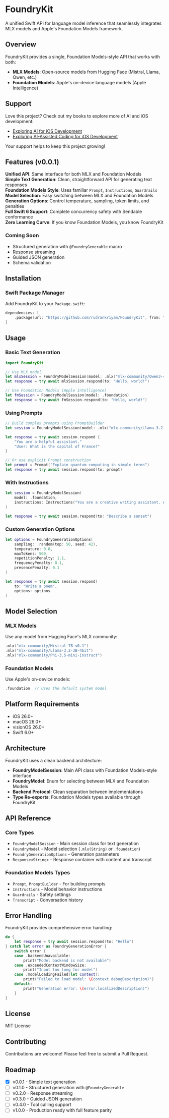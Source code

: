 # FoundryKit

A unified Swift API for language model inference that seamlessly integrates MLX models and Apple's Foundation Models framework.

## Overview

FoundryKit provides a single, Foundation Models-style API that works with both:
- **MLX Models**: Open-source models from Hugging Face (Mistral, Llama, Qwen, etc.)
- **Foundation Models**: Apple's on-device language models (Apple Intelligence)

## Support

Love this project? Check out my books to explore more of AI and iOS development:
- [Exploring AI for iOS Development](https://academy.rudrank.com/product/ai)
- [Exploring AI-Assisted Coding for iOS Development](https://academy.rudrank.com/product/ai-assisted-coding)

Your support helps to keep this project growing!

## Features (v0.0.1)

**Unified API**: Same interface for both MLX and Foundation Models  
**Simple Text Generation**: Clean, straightforward API for generating text responses  
**Foundation Models Style**: Uses familiar `Prompt`, `Instructions`, `Guardrails`  
**Model Selection**: Easy switching between MLX and Foundation Models  
**Generation Options**: Control temperature, sampling, token limits, and penalties  
**Full Swift 6 Support**: Complete concurrency safety with Sendable conformance  
**Zero Learning Curve**: If you know Foundation Models, you know FoundryKit

### Coming Soon
- Structured generation with `@FoundryGenerable` macro
- Response streaming
- Guided JSON generation
- Schema validation

## Installation

### Swift Package Manager

Add FoundryKit to your `Package.swift`:

```swift
dependencies: [
    .package(url: "https://github.com/rudrankriyam/FoundryKit", from: "0.0.1")
]
```

## Usage

### Basic Text Generation

```swift
import FoundryKit

// Use MLX model
let mlxSession = FoundryModelSession(model: .mlx("mlx-community/Qwen3-4B"))
let response = try await mlxSession.respond(to: "Hello, world!")

// Use Foundation Models (Apple Intelligence)
let fmSession = FoundryModelSession(model: .foundation)
let response = try await fmSession.respond(to: "Hello, world!")
```

### Using Prompts

```swift
// Build complex prompts using PromptBuilder
let session = FoundryModelSession(model: .mlx("mlx-community/Llama-3.2-3B"))

let response = try await session.respond {
    "You are a helpful assistant."
    "User: What is the capital of France?"
}

// Or use explicit Prompt construction
let prompt = Prompt("Explain quantum computing in simple terms")
let response = try await session.respond(to: prompt)
```

### With Instructions

```swift
let session = FoundryModelSession(
    model: .foundation,
    instructions: Instructions("You are a creative writing assistant. Always respond with vivid descriptions.")
)

let response = try await session.respond(to: "Describe a sunset")
```

### Custom Generation Options

```swift
let options = FoundryGenerationOptions(
    sampling: .random(top: 50, seed: 42),
    temperature: 0.8,
    maxTokens: 500,
    repetitionPenalty: 1.1,
    frequencyPenalty: 0.1,
    presencePenalty: 0.1
)

let response = try await session.respond(
    to: "Write a poem",
    options: options
)
```

## Model Selection

### MLX Models
Use any model from Hugging Face's MLX community:
```swift
.mlx("mlx-community/Mistral-7B-v0.1")
.mlx("mlx-community/Llama-3.2-3B-4bit")
.mlx("mlx-community/Phi-3.5-mini-instruct")
```

### Foundation Models
Use Apple's on-device models:
```swift
.foundation  // Uses the default system model
```

## Platform Requirements

- iOS 26.0+
- macOS 26.0+
- visionOS 26.0+
- Swift 6.0+

## Architecture

FoundryKit uses a clean backend architecture:
- **FoundryModelSession**: Main API class with Foundation Models-style interface
- **FoundryModel**: Enum for selecting between MLX and Foundation Models
- **Backend Protocol**: Clean separation between implementations
- **Type Re-exports**: Foundation Models types available through FoundryKit

## API Reference

### Core Types
- `FoundryModelSession` - Main session class for text generation
- `FoundryModel` - Model selection (`.mlx(String)` or `.foundation`)
- `FoundryGenerationOptions` - Generation parameters
- `Response<String>` - Response container with content and transcript

### Foundation Models Types
- `Prompt`, `PromptBuilder` - For building prompts
- `Instructions` - Model behavior instructions
- `Guardrails` - Safety settings
- `Transcript` - Conversation history

## Error Handling

FoundryKit provides comprehensive error handling:

```swift
do {
    let response = try await session.respond(to: "Hello")
} catch let error as FoundryGenerationError {
    switch error {
    case .backendUnavailable:
        print("Model backend is not available")
    case .exceededContextWindowSize:
        print("Input too long for model")
    case .modelLoadingFailed(let context):
        print("Failed to load model: \(context.debugDescription)")
    default:
        print("Generation error: \(error.localizedDescription)")
    }
}
```

## License

MIT License

## Contributing

Contributions are welcome! Please feel free to submit a Pull Request.

## Roadmap

- [x] v0.0.1 - Simple text generation
- [ ] v0.1.0 - Structured generation with `@FoundryGenerable`
- [ ] v0.2.0 - Response streaming
- [ ] v0.3.0 - Guided JSON generation
- [ ] v0.4.0 - Tool calling support
- [ ] v1.0.0 - Production ready with full feature parity
